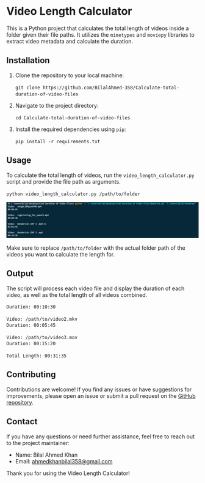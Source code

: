 # Video Length Calculator

This is a Python project that calculates the total length of videos inside a folder given their file paths. It utilizes the `mimetypes` and `moviepy` libraries to extract video metadata and calculate the duration.

## Installation

1. Clone the repository to your local machine:

    
    `git clone https://github.com/BilalAhmed-358/Calculate-total-duration-of-video-files`
    

2. Navigate to the project directory:

    `cd Calculate-total-duration-of-video-files`


3. Install the required dependencies    using `pip`:

    `pip install -r requirements.txt`



## Usage

To calculate the total length of videos, run the `video_length_calculator.py` script and provide the file path as arguments.

`python video_length_calculator.py /path/to/folder`

![Working example](Screenshots/Example.png)


Make sure to replace `/path/to/folder` with the actual folder path of the videos you want to calculate the length for.

## Output

The script will process each video file and display the duration of each video, as well as the total length of all videos combined.

``` Video: /path/to/video1.mp4
Duration: 00:10:30

Video: /path/to/video2.mkv
Duration: 00:05:45

Video: /path/to/video3.mov
Duration: 00:15:20

Total Length: 00:31:35 
```


## Contributing

Contributions are welcome! If you find any issues or have suggestions for improvements, please open an issue or submit a pull request on the [GitHub repository](https://github.com/BilalAhmed-358/Calculate-total-duration-of-video-files).


## Contact

If you have any questions or need further assistance, feel free to reach out to the project maintainer:

- Name: Bilal Ahmed Khan
- Email: ahmedkhanbilal358@gmail.com

Thank you for using the Video Length Calculator!